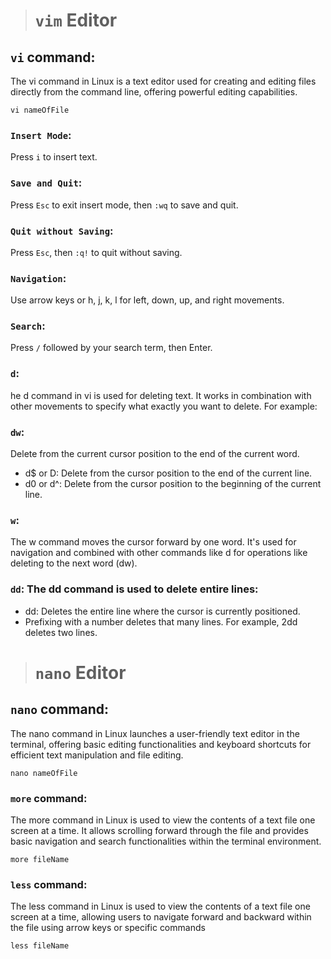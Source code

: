 > # `vim` Editor

## `vi` command:

The vi command in Linux is a text editor used for creating and editing files directly from the command line, offering powerful editing capabilities.

```shell
vi nameOfFile
```

### `Insert Mode`:

Press `i` to insert text.

### `Save and Quit`:

Press `Esc` to exit insert mode, then `:wq` to save and quit.

### `Quit without Saving`:

Press `Esc`, then `:q!` to quit without saving.

### `Navigation`:

Use arrow keys or h, j, k, l for left, down, up, and right movements.

### `Search`:

Press `/` followed by your search term, then Enter.

### `d`:

he d command in vi is used for deleting text. It works in combination with other movements to specify what exactly you want to delete. For example:

### `dw`:

Delete from the current cursor position to the end of the current word.

- d$ or D: Delete from the cursor position to the end of the current line.
- d0 or d^: Delete from the cursor position to the beginning of the current line.

### `w`:

The w command moves the cursor forward by one word. It's used for navigation and combined with other commands like d for operations like deleting to the next word (dw).

### `dd`: The dd command is used to delete entire lines:

- dd: Deletes the entire line where the cursor is currently positioned.
- Prefixing with a number deletes that many lines. For example, 2dd deletes two lines.

> # `nano` Editor

## `nano` command:

The nano command in Linux launches a user-friendly text editor in the terminal, offering basic editing functionalities and keyboard shortcuts for efficient text manipulation and file editing.

```shell
nano nameOfFile
```

### `more` command:

The more command in Linux is used to view the contents of a text file one screen at a time. It allows scrolling forward through the file and provides basic navigation and search functionalities within the terminal environment.

```shell
more fileName
```

### `less` command:

The less command in Linux is used to view the contents of a text file one screen at a time, allowing users to navigate forward and backward within the file using arrow keys or specific commands

```shell
less fileName
```
